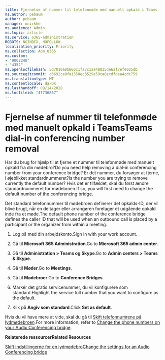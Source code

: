 ```yaml
---
title: Fjernelse af nummer til telefonmøde med manuelt opkald i Teams
ms.author: pebaum
author: pebaum
manager: mnirkhe
ms.audience: Admin
ms.topic: article
ms.service: o365-administration
ROBOTS: NOINDEX, NOFOLLOW
localization_priority: Priority
ms.collection: Adm_O365
ms.custom:
- "9002248"
- "4352"
ms.openlocfilehash: 5d7010a0b660c1fa7c1aa48835de6af7efe025db
ms.sourcegitcommit: c6692ce0fa1358ec3529e59ca0ecdfdea4cdc759
ms.translationtype: MT
ms.contentlocale: da-DK
ms.lasthandoff: 09/14/2020
ms.locfileid: "47736867"
---
```

# <a name="teams-dial-in-conferencing-number-removal"></a><span data-ttu-id="dade5-102">Fjernelse af nummer til telefonmøde med manuelt opkald i Teams</span><span class="sxs-lookup"><span data-stu-id="dade5-102">Teams dial-in conferencing number removal</span></span>

<span data-ttu-id="dade5-103">Har du brug for hjælp til at fjerne et nummer til telefonmøde med manuelt opkald fra din mødebro?</span><span class="sxs-lookup"><span data-stu-id="dade5-103">Do you need help removing a dial-in conferencing number from your conference bridge?</span></span> <span data-ttu-id="dade5-104">Er det nummer, du forsøger at fjerne, i øjeblikket standardnummeret?</span><span class="sxs-lookup"><span data-stu-id="dade5-104">Is the number you are trying to remove currently the default number?</span></span> <span data-ttu-id="dade5-105">Hvis det er tilfældet, skal du først ændre standardnummeret for mødebroen.</span><span class="sxs-lookup"><span data-stu-id="dade5-105">If so, you will first need to change the default number of the conferencing bridge.</span></span>

<span data-ttu-id="dade5-106">Det standard telefonnummer til mødebroen definerer det opkalds-ID, der vil blive brugt, når en deltager eller arrangøren foretager et udgående opkald inde fra et møde.</span><span class="sxs-lookup"><span data-stu-id="dade5-106">The default phone number of the conference bridge defines the caller ID that will be used when an outbound call is placed by a participant or the organizer from within a meeting.</span></span>

1. <span data-ttu-id="dade5-107">Log på med din arbejdskonto.</span><span class="sxs-lookup"><span data-stu-id="dade5-107">Sign in with your work account.</span></span>

2. <span data-ttu-id="dade5-108">Gå til **Microsoft 365 Administration**.</span><span class="sxs-lookup"><span data-stu-id="dade5-108">Go to **Microsoft 365 admin center**.</span></span>

3. <span data-ttu-id="dade5-109">Gå til **Administration > Teams og Skype**.</span><span class="sxs-lookup"><span data-stu-id="dade5-109">Go to **Admin centers > Teams & Skype**.</span></span>

4. <span data-ttu-id="dade5-110">Gå til **Møder**.</span><span class="sxs-lookup"><span data-stu-id="dade5-110">Go to **Meetings**.</span></span>

5. <span data-ttu-id="dade5-111">Gå til **Mødebroer**.</span><span class="sxs-lookup"><span data-stu-id="dade5-111">Go to **Conference Bridges**.</span></span>

6. <span data-ttu-id="dade5-112">Markér det gratis servicenummer, du vil konfigurere som standard.</span><span class="sxs-lookup"><span data-stu-id="dade5-112">Highlight the service toll number that you want to configure as the default.</span></span>

7. <span data-ttu-id="dade5-113">Klik på **Angiv som standard**.</span><span class="sxs-lookup"><span data-stu-id="dade5-113">Click **Set as default**.</span></span>

<span data-ttu-id="dade5-114">Hvis du vil have mere at vide, skal du gå til [Skift telefonnumrene på lydmødebroen](https://docs.microsoft.com/microsoftteams/change-the-phone-numbers-on-your-audio-conferencing-bridge).</span><span class="sxs-lookup"><span data-stu-id="dade5-114">For more information, refer to [Change the phone numbers on your Audio Conferencing bridge](https://docs.microsoft.com/microsoftteams/change-the-phone-numbers-on-your-audio-conferencing-bridge).</span></span>

<span data-ttu-id="dade5-115">**Relaterede ressourcer**</span><span class="sxs-lookup"><span data-stu-id="dade5-115">**Related Resources**</span></span>

[<span data-ttu-id="dade5-116">Skift indstillingerne for en lydmødebro</span><span class="sxs-lookup"><span data-stu-id="dade5-116">Change the settings for an Audio Conferencing bridge</span></span>](https://docs.microsoft.com/microsoftteams/change-the-settings-for-an-audio-conferencing-bridge)
